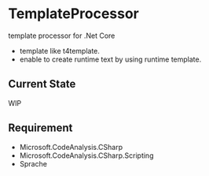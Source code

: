 # TemplateProcessor
template processor for .Net Core

* template like t4template.
* enable to create runtime text by using runtime template.

## Current State
WIP

## Requirement

* Microsoft.CodeAnalysis.CSharp
* Microsoft.CodeAnalysis.CSharp.Scripting
* Sprache
